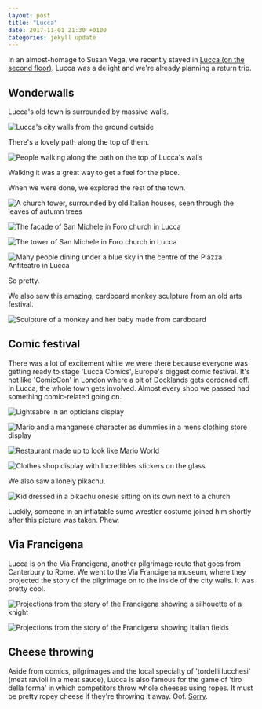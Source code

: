 ```yaml
---
layout: post
title: "Lucca"
date: 2017-11-01 21:30 +0100
categories: jekyll update
---
```


In an almost-homage to Susan Vega, we recently stayed in [Lucca (on the second floor)](http://youtu.be/VZt7J0iaUD0?t=26s). Lucca was a delight and we're already planning a return trip.

## Wonderwalls

Lucca's old town is surrounded by massive walls.

![Lucca's city walls from the ground outside](https://github.com/tombye/trexit/raw/gh-pages/assets/images/lucca-walls.jpg)

There's a lovely path along the top of them.

![People walking along the path on the top of Lucca's walls](https://github.com/tombye/trexit/raw/gh-pages/assets/images/lucca-walls-from-on-top.jpg)

Walking it was a great way to get a feel for the place.

When we were done, we explored the rest of the town. 

![A church tower, surrounded by old Italian houses, seen through the leaves of autumn trees](https://github.com/tombye/trexit/raw/gh-pages/assets/images/lucca-buildings-and-church-tower.jpg)

![The facade of San Michele in Foro church in Lucca](https://github.com/tombye/trexit/raw/gh-pages/assets/images/san-michele-in-foro-facade-lucca.jpg)

![The tower of San Michele in Foro church in Lucca](https://github.com/tombye/trexit/raw/gh-pages/assets/images/san-michele-in-foro-tower-lucca.jpg)

![Many people dining under a blue sky in the centre of the Piazza Anfiteatro in Lucca](https://github.com/tombye/trexit/raw/gh-pages/assets/images/piazza-anfiteatro-lucca.jpg)

So pretty.

We also saw this amazing, cardboard monkey sculpture from an old arts festival.

![Sculpture of a monkey and her baby made from cardboard](https://github.com/tombye/trexit/raw/gh-pages/assets/images/lucca-monkey-sculpture-front.jpg)

## Comic festival

There was a lot of excitement while we were there because everyone was getting ready to stage 'Lucca Comics', Europe's biggest comic festival. It's not like 'ComicCon' in London where a bit of Docklands gets cordoned off. In Lucca, the whole town gets involved. Almost every shop we passed had something comic-related going on.

![Lightsabre in an opticians display](https://github.com/tombye/trexit/raw/gh-pages/assets/images/comic-fest-lightsaber-in-opticians-window.jpg)

![Mario and a manganese character as dummies in a mens clothing store display]( https://github.com/tombye/trexit/raw/gh-pages/assets/images/comic-fest-mario-in-shirt-shop-display.jpg)

![Restaurant made up to look like Mario World](https://github.com/tombye/trexit/raw/gh-pages/assets/images/comic-fest-mario-restaurant.jpg)

![Clothes shop display with Incredibles stickers on the glass](https://github.com/tombye/trexit/raw/gh-pages/assets/images/comic-fest-incredibles-clothes-shop-display.jpg)

We also saw a lonely pikachu.

![Kid dressed in a pikachu onesie sitting on its own next to a church](https://github.com/tombye/trexit/raw/gh-pages/assets/images/lonely-pikachu.jpg)

Luckily, someone in an inflatable sumo wrestler costume joined him shortly after this picture was taken. Phew.

## Via Francigena

Lucca is on the Via Francigena, another pilgrimage route that goes from Canterbury to Rome. We went to the Via Francigena museum, where they projected the story of the pilgrimage on to the inside of the city walls. It was pretty cool.

![Projections from the story of the Francigena showing a silhouette of a knight](https://github.com/tombye/trexit/raw/gh-pages/assets/images/francigena-video-silhouette.jpg)

![Projections from the story of the Francigena showing Italian fields](https://github.com/tombye/trexit/raw/gh-pages/assets/images/francigena-video-fields-and-trees.jpg)

## Cheese throwing

Aside from comics, pilgrimages and the local specialty of 'tordelli lucchesi' (meat ravioli in a meat sauce), Lucca is also famous for the game of 'tiro della forma' in which competitors throw whole cheeses using ropes. It must be pretty ropey cheese if they're throwing it away. Oof. [Sorry](https://youtu.be/fRh_vgS2dFE?t=1m21s).
